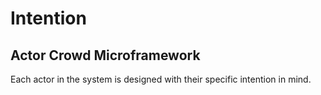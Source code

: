 # Intention

## Actor Crowd Microframework

Each actor in the system is designed with their specific intention in mind.
